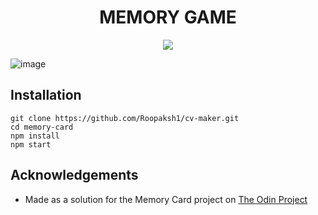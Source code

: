<div align=center>
<h1 align=center>MEMORY GAME</h1>
<a href=https://roopaksh1.github.io/memory-card/><img src=https://img.shields.io/badge/%F0%9F%91%89-LIVE-success></a>
</div>

![image](https://github.com/Roopaksh1/memory-card/assets/72032743/686cec0d-510e-44b8-b08f-530fb262d2c3)

## Installation
```
git clone https://github.com/Roopaksh1/cv-maker.git
cd memory-card
npm install
npm start
```

## Acknowledgements

- Made as a solution for the Memory Card project on [The Odin Project]

[The Odin Project]: <https://www.theodinproject.com>

